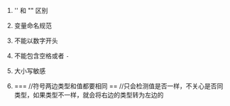 1. '' 和 "" 区别
2. 变量命名规范
 1. 不能以数字开头
 2. 不能包含空格或者 `-`
 3. 大小写敏感

3. === //符号两边类型和值都要相同
   ==  //只会检测值是否一样，不关心是否同类型，如果类型不一样，就会将右边的类型转为左边的